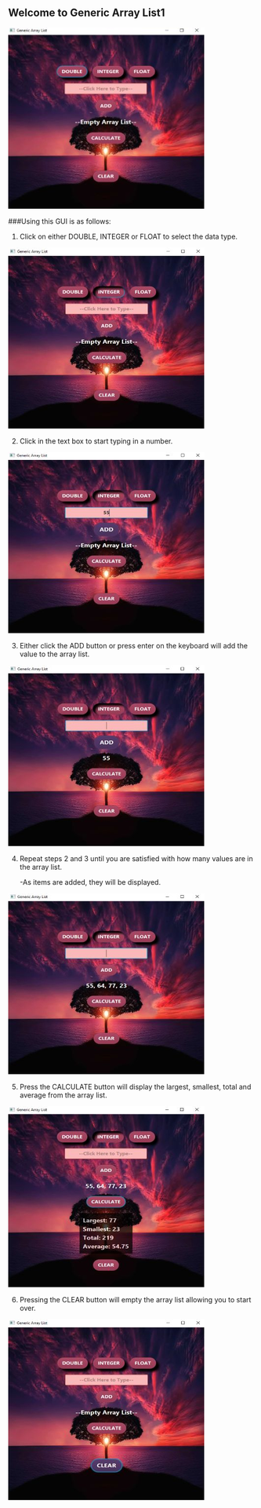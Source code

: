 ## Welcome to Generic Array List1

![main image](/images/main_image.jpg)

###Using this GUI is as follows:

1. Click on either DOUBLE, INTEGER or FLOAT to select the data type.

![number image](/images/number_type.jpg "Selecting Number Type")

2. Click in the text box to start typing in a number.

![add number image](/images/add_number.jpg)

3. Either click the ADD button or press enter on the keyboard will add the value to the array list.

![added image](/images/added.jpg)

4. Repeat steps 2 and 3 until you are satisfied with how many values are in the array list.

      -As items are added, they will be displayed.

![add more numbers image](/images/add_more_numbers.jpg)

5. Press the CALCULATE button will display the largest, smallest, total and average from the array list.

![calculate image](/images/calculate.jpg)

6. Pressing the CLEAR button will empty the array list allowing you to start over.

![clear image](/images/clear.jpg)


<!-- For more details see [GitHub Flavored Markdown](https://guides.github.com/features/mastering-markdown/). -->
<!-- You can use the [editor on GitHub](https://github.com/zuki07/Generic_array_list1/edit/gh-pages/index.md) to maintain and preview the content for your website in Markdown files. -->
